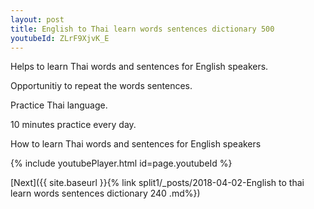 ```yaml
---
layout: post
title: English to Thai learn words sentences dictionary 500 
youtubeId: ZLrF9XjvK_E
---
```

 
 
Helps to learn Thai words and sentences for English speakers.

Opportunitiy to repeat the words sentences. 

Practice Thai language. 
 
10 minutes practice every day. 
 
How to learn Thai words and sentences for English speakers 
 
{% include youtubePlayer.html id=page.youtubeId %}
 
 
[Next]({{ site.baseurl }}{% link  split1/_posts/2018-04-02-English to thai learn words sentences dictionary 240 .md%})
 

